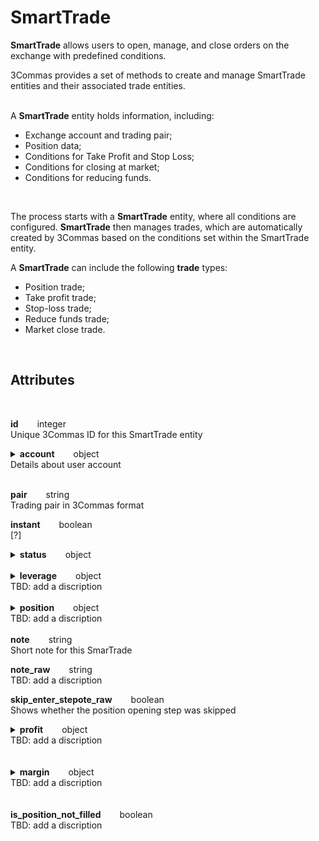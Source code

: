 # SmartTrade<br>

**SmartTrade** allows users to open, manage, and close orders on the exchange with predefined conditions.<br>

3Commas provides a set of methods to create and manage SmartTrade entities and their associated trade entities.<br>
<br>

A **SmartTrade** entity holds information, including:<br>
* Exchange account and trading pair;
* Position data;
* Conditions for Take Profit and Stop Loss;
* Conditions for closing at market;
* Conditions for reducing funds.<br>
<br>

The process starts with a **SmartTrade** entity, where all conditions are configured. **SmartTrade** then manages trades, which are automatically created by 3Commas based on the conditions set within the SmartTrade entity.

A **SmartTrade** can include the following **trade** types:<br>

* Position trade;
* Take profit trade;
* Stop-loss trade;
* Reduce funds trade;
* Market close trade.<br>
<br>



## Attributes<br>
<br>

<strong>id</strong><span style="margin-left: 30px;"></span>integer<br>
Unique 3Commas ID for this SmartTrade entity<br>
<details>
<summary><strong>account</strong><span style="margin-left: 30px;"></span>object<br>Details about user account<br><br></summary>
<span style="margin-left: 40px;"><strong>id</strong><span style="margin-left: 30px;"></span>integer<br>
<span style="margin-left: 40px;">Unique 3Commas ID for this exchange account entity<br>
<span style="margin-left: 40px;"><strong>type</strong><span style="margin-left: 30px;"></span>string<br>
<span style="margin-left: 40px;">Exchange types where this SmartTrade was created<br>
<span style="margin-left: 40px;"><strong>name</strong><span style="margin-left: 30px;"></span>string<br> 
<span style="margin-left: 40px;">Name of this exchange account<br>
<span style="margin-left: 40px;"><strong>market</strong><span style="margin-left: 30px;"></span>string<br>
<span style="margin-left: 40px;">[?]<br>
<span style="margin-left: 40px;"><strong>link</strong><span style="margin-left: 30px;"></span>string<br>
<span style="margin-left: 40px;">The URL of the account where this SmartTrade was created<br>
</details>

<strong>pair</strong><span style="margin-left: 30px;"></span>string<br>
Trading pair in 3Commas format<br>

<strong>instant</strong><span style="margin-left: 30px;"></span>boolean<br>
[?] <br>

<details>
<summary><strong>status</strong><span style="margin-left: 30px;"></span>object<br><br></summary>
<span style="margin-left: 40px;"><strong>type</strong><span style="margin-left: 30px;">string<br> 
<span style="margin-left: 40px;">Web status for this SmartTrade<br>
<span style="margin-left: 40px;"><strong>basic_type</strong><span style="margin-left: 30px;">string<br>
<span style="margin-left: 40px;">3Commas status for this SmartTrade<br>
<span style="margin-left: 40px;"><strong>title</strong><span style="margin-left: 30px;">string 
<span style="margin-left: 40px;">Brief description of this status<br>
<span style="margin-left: 40px;"><strong>error</strong><span style="margin-left: 30px;">string 
<span style="margin-left: 40px;">Description of the error for this SmartTrade if it fails<br>
</details>

<details>
<summary><strong>leverage</strong><span style="margin-left: 30px;"></span>object<br>TBD: add a discription<br><br></summary>
<span style="margin-left: 40px;"><strong>enabled</strong><span style="margin-left: 30px;">boolean<br>
<span style="margin-left: 40px;">Information about this leverage for a futures account<br>
<span style="margin-left: 40px;">`false` if editing is not available<br>
<span style="margin-left: 40px;"><strong>type</strong><span style="margin-left: 30px;">string<br> 
<span style="margin-left: 40px;">Shows the leverage type that was set when creating a SmartTrade on a futures account<br>
<span style="margin-left: 40px;"><strong>value</strong><span style="margin-left: 30px;">nuber<br> 
<span style="margin-left: 40px;">Shows the leverage value that was set when creating a SmartTrade on a futures account<br>
<span style="margin-left: 40px;"><strong>type_editable</strong><span style="margin-left: 30px;">boolean<br> 
<span style="margin-left: 40px;">Indicates whether the user can modify `leverage[type]` settings when editing a SmartTrade.<br>
<span style="margin-left: 40px;">`true` if editing is available<br>
</details>

<details>
<summary><strong>position</strong><span style="margin-left: 30px;"></span>object<br>TBD: add a discription<br><br></summary>
<span style="margin-left: 40px;"><strong>editable</strong><span style="margin-left: 30px;">boolean<br>
<span style="margin-left: 40px;">Indicates whether the user can modify the settings of position when editing a SmartTrade.<br><span style="margin-left: 40px;">`true` if editing is available<br>
<span style="margin-left: 40px;"><strong>type</strong><span style="margin-left: 30px;">string<br>
<span style="margin-left: 40px;">[?]<br>

<span style="margin-left: 40px;"><strong>order_type</strong><span style="margin-left: 30px;">string<br>
<span style="margin-left: 40px;">The type of order used to open the position<br>

<details>
<summary><span style="margin-left: 30px;"><strong>units</strong><span style="margin-left: 30px;"></span>object<br>TBD: add a discription<br><br></summary>

<span style="margin-left: 80px;"><strong>value</strong><span style="margin-left: 30px;">number<br>
<span style="margin-left: 80px;">Amount of units for position trade<br>

<span style="margin-left: 80px;"><strong>editable</strong><span style="margin-left: 30px;">boolean<br>
<span style="margin-left: 80px;">Indicates whether the user can modify the group of unit settings parameters when editing a SmartTrade<br>
</details>

<details>
<summary><span style="margin-left: 30px;"><strong>price</strong><span style="margin-left: 30px;"></span>object<br>TBD: add a discription<br><br></summary>
<span style="margin-left: 80px;"><strong>value</strong><span style="margin-left: 60px;">number<br>
<span style="margin-left: 80px;">The price of the position order, including commission<br>
<span style="margin-left: 80px;"><strong>value_without_commission</strong><span style="margin-left: 60px;">number<br>
<span style="margin-left: 80px;">The price of the position order, excluding commission<br>
<span style="margin-left: 80px;"><strong>editable</strong><span style="margin-left: 60px;">boolean<br>
<span style="margin-left: 80px;">Indicates whether the user can modify the group of price settings parameters when editing a SmartTrade<br>
</details><br>

<details>
<summary><span style="margin-left: 30px;"><strong>total</strong><span style="margin-left: 30px;"></span>object<br>TBD: add a discription<br><br></summary>
<span style="margin-left: 80px;"><strong>value</strong><span style="margin-left: 30px;">number<br>
<span style="margin-left: 80px;">The total value of the position, including all relevant factors such as price and quantity<br>
<span style="margin-left: 80px;"><strong>value_without_commission</strong><span style="margin-left: 30px;">number<br>
<span style="margin-left: 80px;"> [?] <br>
</details>

<details>
<summary><span style="margin-left: 30px;"><strong>conditional</strong><span style="margin-left: 30px;"></span>object<br>TBD: add a discription<br><br></summary>

<span style="margin-left: 80px;"><strong>editable</strong><span style="margin-left: 30px;">boolean<br>
<span style="margin-left: 80px;">Indicates whether the user can modify the settings of conditional of position when editing a SmartTrade<br>

<details><summary><span style="margin-left: 80px;"><strong>price</strong><span style="margin-left: 30px;"></span>object<br>TBD: add a discription<br><br></summary>
<span style="margin-left: 120px;"><strong>value</strong><span style="margin-left: 30px;"></span>number<br>
<span style="margin-left: 120px;">The specific price value set for the conditional order trigger<br>
<span style="margin-left: 120px;"><strong>type</strong><span style="margin-left: 30px;">string<br>
<span style="margin-left: 120px;">The type of price for the conditional order used to open the position<br>
</details>

<span style="margin-left: 80px;"><strong>order_type</strong>string<br>
<span style="margin-left: 80px;">The type of conditional order used to open the position (e.g., `market`, `limit`, `conditional`)<br>
<summary><span style="margin-left: 80px;"><strong>trailing</strong><span style="margin-left: 30px;"></span>object<br>TBD: add a discription<br><br></summary>
<span style="margin-left: 120px;"><strong>editable</strong><span style="margin-left: 30px;">boolean<br>
<span style="margin-left: 120px;">Indicates whether the trailing stop settings for the conditional order can be edited<br>
<span style="margin-left: 120px;"><strong>percent</strong><span style="margin-left: 30px;">number<br>
<span style="margin-left: 120px;">The trailing stop percentage for the conditional order, specifying the distance from the market price at which the trailing stop is triggered<br>
</details>

<details>
<summary><span style="margin-left: 40px;"><strong>status</strong><span style="margin-left: 30px;"></span>object<br>TBD: add a discription<br><br></summary>
<span style="margin-left: 80px;"><strong>type</strong><span style="margin-left: 30px;">boolean<br>
<span style="margin-left: 80px;">The status type of the position trade for this SmartTrade<br>
<span style="margin-left: 80px;"><strong>basic_type</strong><span style="margin-left: 30px;">string<br>
<span style="margin-left: 80px;">[?]<br>
<span style="margin-left: 80px;"><strong>title</strong><span style="margin-left: 30px;">string<br>
<span style="margin-left: 80px;">Brief description of this status for this position trade<br>
<span style="margin-left: 80px;"><strong>error</strong> <span style="margin-left: 30px;">string<br>
<span style="margin-left: 80px;">Description of the error for this conditional trade if it fails<br>
</details>
</details>
<strong>note</strong><span style="margin-left: 30px;"></span>string<br>
Short note for this SmarTrade <br>

<strong>note_raw</strong><span style="margin-left: 30px;"></span>string<br>
TBD: add a discription <br>

<strong>skip_enter_stepote_raw</strong><span style="margin-left: 30px;"></span>boolean<br>
Shows whether the position opening step was skipped <br>
<details>
<summary><strong>profit</strong><span style="margin-left: 30px;"></span>object<br>TBD: add a discription<br><br></summary>
<span style="margin-left: 40px;"><strong>volume</strong><span style="margin-left: 30px;">number<br>
<span style="margin-left: 40px;">The total profit volume generated by this SmartTrade in quote<br>
<span style="margin-left: 40px;"><strong>profit[usd]</strong><span style="margin-left: 30px;">number<br> 
<span style="margin-left: 40px;">The total profit volume generated by this SmartTrade in USD<br>
<span style="margin-left: 40px;"><strong>percent</strong>number<span style="margin-left: 30px;"><br>
<span style="margin-left: 40px;">The total profit volume generated by this SmartTrade in percent<br>
<span style="margin-left: 40px;"><strong>roe</strong><span style="margin-left: 30px;">number or null<span style="margin-left: 30px;"><br>
<span style="margin-left: 40px;">The return on equity (ROE) for this SmartTrade's profit, applicable only for futures accounts<br>
</details><br>

<details>
<summary><strong>margin</strong><span style="margin-left: 30px;"></span>object<br>TBD: add a discription<br><br></summary>
<span style="margin-left: 40px;"><strong>amount</strong><span style="margin-left: 30px;">number or null<br>
<span style="margin-left: 40px;">The total margin amount required for this SmartTrade (base)<br>
<span style="margin-left: 40px;"><strong>total</strong><span style="margin-left: 30px;">number or null<br>
<span style="margin-left: 40px;">The total margin value for this SmartTrade (quote)<br>
</details><br>
<strong>is_position_not_filled</strong><span style="margin-left: 30px;"></span>boolean<br>
TBD: add a discription <br>





